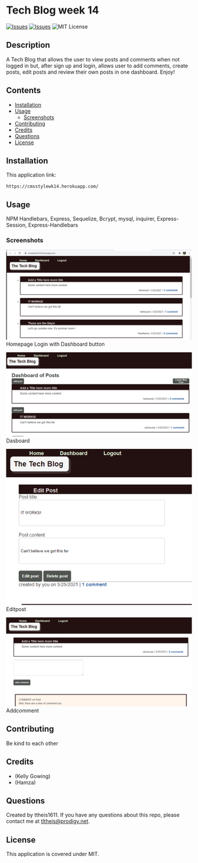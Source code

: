 # Tech Blog week 14
[![Issues](https://img.shields.io/github/issues/ttheis1611/CMSstyleWK14)](https://github.com/ttheis1611/CMSstyleWK14/issues) [![Issues](https://img.shields.io/github/contributors/ttheis1611/CMSstyleWK14)](https://github.com/ttheis1611/CMSstyleWK14/graphs/contributors) ![MIT License](https://img.shields.io/badge/license-MIT-blue)


## Description
A Tech Blog that allows the user to view posts and comments when not logged in but, after sign up and login, allows user to add comments, create posts, edit posts and review their own posts in one dashboard. Enjoy!

## Contents
* [Installation](#installation)
* [Usage](#usage)
   * [Screenshots](#screenshots)
* [Contributing](#contributing)
* [Credits](#credits)
* [Questions](#questions)
* [License](#license)


## Installation
This application link:
```
https://cmsstylewk14.herokuapp.com/

```
  
## Usage 
NPM Handlebars, Express, Sequelize, Bcrypt, mysql, inquirer, Express-Session, Express-Handlebars 
  
### Screenshots
![Techblog](/images/Techblog.png)
Homepage Login with Dashboard button 

![Dashboard](/images/Dashboard.PNG)
Dasboard 

![editpost](/images/editpost.PNG)
Editpost 

![Addcomment](/images/Addcomment.PNG)
Addcomment 


## Contributing
Be kind to each other
  
## Credits
* (Kelly Gowing)
* (Hamza)

  
## Questions
Created by ttheis1611. 
      If you have any questions about this repo, please contact me at tltheis@prodigy.net.
  
## License
This application is covered under MIT.
